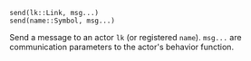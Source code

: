 ```
send(lk::Link, msg...)
send(name::Symbol, msg...)
```

Send a message to an actor `lk` (or registered `name`).  `msg...` are communication parameters to the actor's behavior  function.
